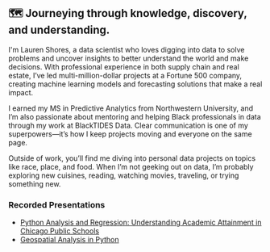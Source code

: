 ## 🗺️ Journeying through knowledge, discovery, and understanding.

I'm Lauren Shores, a data scientist who loves digging into data to solve problems and uncover insights to better understand the world and make decisions. With professional experience in both supply chain and real estate, I’ve led multi-million-dollar projects at a Fortune 500 company, creating machine learning models and forecasting solutions that make a real impact.

I earned my MS in Predictive Analytics from Northwestern University, and I’m also passionate about mentoring and helping Black professionals in data through my work at BlackTIDES Data. Clear communication is one of my superpowers—it’s how I keep projects moving and everyone on the same page.

Outside of work, you’ll find me diving into personal data projects on topics like race, place, and food. When I’m not geeking out on data, I’m probably exploring new cuisines, reading, watching movies, traveling, or trying something new.

### Recorded Presentations
* [Python Analysis and Regression: Understanding Academic Attainment in Chicago Public Schools](https://youtu.be/7grIWhWZNZM?si=6a9mkz_h7iXGNycJ)
* [Geospatial Analysis in Python](https://youtu.be/pwK71Hi9D_M?si=-3rtpBLHikXee7ir)
<!--
**ljshores/ljshores** is a ✨ _special_ ✨ repository because its `README.md` (this file) appears on your GitHub profile.

Here are some ideas to get you started:

- 🔭 I’m currently working on ...
- 🌱 I’m currently learning ...
- 👯 I’m looking to collaborate on ...
- 🤔 I’m looking for help with ...
- 💬 Ask me about ...
- 📫 How to reach me: ...
- 😄 Pronouns: ...
- ⚡ Fun fact: ...
-->
